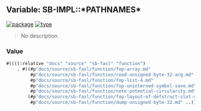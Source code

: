 ## Variable: SB-IMPL::\*PATHNAMES\*
[![package](https://img.shields.io/badge/Package-SB--IMPL-5f9ea0.svg?style=social&colorA=999999)](../) [![type](https://img.shields.io/badge/Type-Variable-5f9ea0.svg?style=social&colorA=999999)](../#variable) 

> No description.

### Value
```cl
#((((:relative "docs" "source" "sb-fasl" "function")
    . #((#p"docs/source/sb-fasl/function/fop-array.md"
         #p"docs/source/sb-fasl/function/read-unsigned-byte-32-arg.md"
         #p"docs/source/sb-fasl/function/fop-list-4.md"
         #p"docs/source/sb-fasl/function/fop-uninterned-symbol-save.md"
         #p"docs/source/sb-fasl/function/note-potential-circularity.md")
        (#p"docs/source/sb-fasl/function/fop-layout-of-defstruct-slot-description.md"
         #p"docs/source/sb-fasl/function/dump-unsigned-byte-32.md" ..)))))
```
